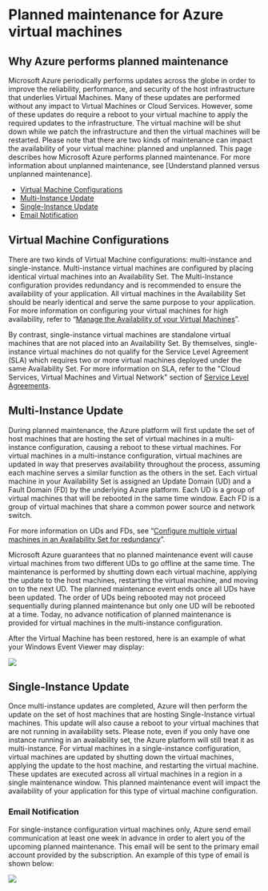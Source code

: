 <properties title="Planned maintenance for Azure virtual machines" pageTitle="Planned maintenance for Azure virtual machines" description="Understand what Azure planned maintenance is and how it affects your virtual machines running in Azure." metaKeywords="" services="virtual-machines" solutions="" documentationCenter="" authors="kenazk" videoId="" scriptId="" />


# Planned maintenance for Azure virtual machines

## Why Azure performs planned maintenance
<p> Microsoft Azure periodically performs updates across the globe in order to improve the reliability, performance, and security of the host infrastructure that underlies Virtual Machines. Many of these updates are performed without any impact to Virtual Machines or Cloud Services. However, some of these updates do require a reboot to your virtual machine to apply the required updates to the infrastructure. The virtual machine will be shut down while we patch the infrastructure and then the virtual machines will be restarted. Please note that there are two kinds of maintenance can impact the availability of your virtual machine: planned and unplanned. This page describes how Microsoft Azure performs planned maintenance. For more information about unplanned maintenance, see [Understand planned versus unplanned maintenance].

<!--Table of contents for topic, the words in brackets must match the heading wording exactly-->

* [Virtual Machine Configurations]  
* [Multi-Instance Update]
* [Single-Instance Update]
* [Email Notification]


## Virtual Machine Configurations
There are two kinds of Virtual Machine configurations: multi-instance and single-instance.  Multi-instance virtual machines are configured by placing identical virtual machines into an Availability Set. The Multi-Instance configuration provides redundancy and is recommended to ensure the availability of your application. All virtual machines in the Availability Set should be nearly identical and serve the same purpose to your application. For more information on configuring your virtual machines for high availability, refer to “<a href="http://azure.microsoft.com/en-us/documentation/articles/virtual-machines-manage-availability/">Manage the Availability of your Virtual Machines</a>”. 

By contrast, single-instance virtual machines are standalone virtual machines that are not placed into an Availability Set. By themselves, single-instance virtual machines do not qualify for the Service Level Agreement (SLA) which requires two or more virtual machines deployed under the same Availability Set. For more information on SLA, refer to the "Cloud Services, Virtual Machines and Virtual Network" section of [Service Level Agreements](../../support/legal/sla/).


## Multi-Instance Update
During planned maintenance, the Azure platform will first update the set of host machines that are hosting the set of virtual machines in a multi-instance configuration, causing a reboot to these virtual machines. For virtual machines in a multi-instance configuration, virtual machines are updated in way that preserves availability throughout the process, assuming each machine serves a similar function as the others in the set. Each virtual machine in your Availability Set is assigned an Update Domain (UD) and a Fault Domain (FD) by the underlying Azure platform. Each UD is a group of virtual machines that will be rebooted in the same time window. Each FD is a group of virtual machines that share a common power source and network switch. 

For more information on UDs and FDs, see “<a href="http://azure.microsoft.com/en-us/documentation/articles/virtual-machines-manage-availability/#configure-multiple-virtual-machines-in-an-availability-set-for-redundancy">Configure multiple virtual machines in an Availability Set for redundancy</a>”.

Microsoft Azure guarantees that no planned maintenance event will cause virtual machines from two different UDs to go offline at the same time. The maintenance is performed by shutting down each virtual machine, applying the update to the host machines, restarting the virtual machine, and moving on to the next UD. The planned maintenance event ends once all UDs have been updated. The order of UDs being rebooted may not proceed sequentially during planned maintenance but only one UD will be rebooted at a time. Today, no advance notification of planned maintenance is provided for virtual machines in the multi-instance configuration.

After the Virtual Machine has been restored, here is an example of what your Windows Event Viewer may display:

<!--Image reference-->
![][image2]

## Single-Instance Update
Once multi-instance updates are completed, Azure will then perform the update on the set of host machines that are hosting Single-Instance virtual machines. This update will also cause a reboot to your virtual machines that are not running in availability sets. Please note, even if you only have one instance running in an availability set, the Azure platform will still treat it as multi-instance. For virtual machines in a single-instance configuration, virtual machines are updated by shutting down the virtual machines, applying the update to the host machine, and restarting the virtual machine. These updates are executed across all virtual machines in a region in a single maintenance window. This planned maintenance event will impact the availability of your application for this type of virtual machine configuration. 
 
### Email Notification
For single-instance configuration virtual machines only, Azure send email communication at least one week in advance in order to alert you of the upcoming planned maintenance. This email will be sent to the primary email account provided by the subscription. An example of this type of email is shown below:

<!--Image reference-->
![][image1]

<!--Anchors-->
[Why azure performs planned maintenance]: #why-azure-performs-planned-maintenance
[Virtual Machine Configurations]: #virtual-machine-configurations
[Multi-Instance Update]: #multi-instance-update
[Single-Instance Update]: #single-instance-update
[Email notification]: #email-notification
[image1]: ./media/virtual-machines-planned-maintenance/vmplanned1.png
[image2]: ./media/virtual-machines-planned-maintenance/EventViewerPostReboot.png


<!--Link references-->
[Virtual Machines Manage Availability]: ../virtual-machines-windows-tutorial/
[Understand planned versus unplanned maintenance]: ../virtual-machines-manage-availability/#Understand-planned-versus-unplanned-maintenance/ 
